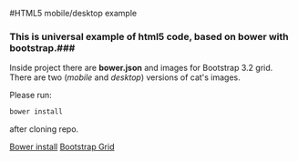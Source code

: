 #HTML5 mobile/desktop example
### This is universal example of html5 code, based on bower with bootstrap.###
Inside project there are **bower.json** and images for Bootstrap 3.2 grid. There are two (*mobile* and *desktop*) versions of cat's images.

Please run:
```sh
bower install
```
after cloning repo.

[Bower install](http://bower.io)
[Bootstrap Grid](http://getbootstrap.com/css/#grid)